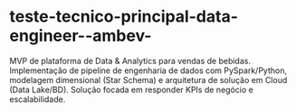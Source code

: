 # teste-tecnico-principal-data-engineer--ambev-
MVP de plataforma de Data &amp; Analytics para vendas de bebidas. Implementação de pipeline de engenharia de dados com PySpark/Python, modelagem dimensional (Star Schema) e arquitetura de solução em Cloud (Data Lake/BD). Solução focada em responder KPIs de negócio e escalabilidade.
